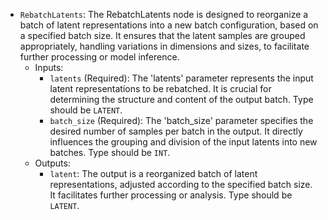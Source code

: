 - `RebatchLatents`: The RebatchLatents node is designed to reorganize a batch of latent representations into a new batch configuration, based on a specified batch size. It ensures that the latent samples are grouped appropriately, handling variations in dimensions and sizes, to facilitate further processing or model inference.
    - Inputs:
        - `latents` (Required): The 'latents' parameter represents the input latent representations to be rebatched. It is crucial for determining the structure and content of the output batch. Type should be `LATENT`.
        - `batch_size` (Required): The 'batch_size' parameter specifies the desired number of samples per batch in the output. It directly influences the grouping and division of the input latents into new batches. Type should be `INT`.
    - Outputs:
        - `latent`: The output is a reorganized batch of latent representations, adjusted according to the specified batch size. It facilitates further processing or analysis. Type should be `LATENT`.

